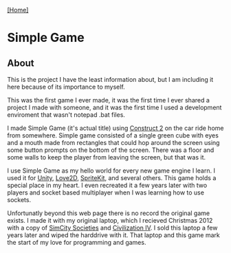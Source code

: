 [[Home]](https://orange.haus)

# Simple Game

## About
This is the project I have the least information about, but I am including it here because of its importance to myself. 

This was the first game I ever made, it was the first time I ever shared a project I made with someone, and it was the first time I used a development enviroment that wasn't notepad .bat files.

I made Simple Game (it's actual title) using [Construct 2](https://www.scirra.com/construct2) on the car ride home from somewhere. Simple game consisted of a single green cube with eyes and a mouth made from rectangles that could hop around the screen using some button prompts on the bottom of the screen. There was a floor and some walls to keep the player from leaving the screen, but that was it.

I use Simple Game as my hello world for every new game engine I learn. I used it for [Unity](https://unity3d.com), [Love2D](https://love2d.org), [SpriteKit](https://developer.apple.com/spritekit/), and several others. This game holds a special place in my heart. I even recreated it a few years later with two players and socket based multiplayer when I was learning how to use sockets.

Unfortunatly beyond this web page there is no record the original game exists. I made it with my original laptop, which I recieved Christmas 2012 with a copy of [SimCity Societies](https://www.origin.com/usa/en-us/store/simcity/simcity-societies) and [Civilization IV](http://www.2kgames.com/civ4/). I sold this laptop a few years later and wiped the harddrive with it. That laptop and this game mark the start of my love for programming and games.